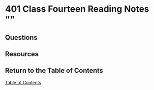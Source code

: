 # 401 Class Fourteen Reading Notes ""

## Questions

## Resources

## Return to the Table of Contents

[Table of Contents](https://todd75.github.io/reading-notes/)